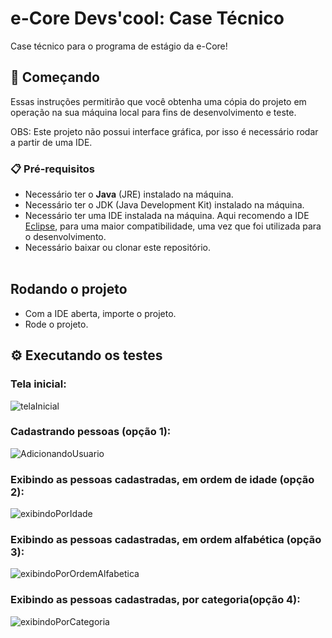 # e-Core Devs'cool: Case Técnico

Case técnico para o programa de estágio da e-Core!

## 🚀 Começando

Essas instruções permitirão que você obtenha uma cópia do projeto em operação na sua máquina local para fins de desenvolvimento e teste.

OBS: Este projeto não possui interface gráfica, por isso é necessário rodar a partir de uma IDE.

### 📋 Pré-requisitos

* Necessário ter o **Java** (JRE) instalado na máquina.
* Necessário ter o JDK (Java Development Kit) instalado na máquina.
* Necessário ter uma IDE instalada na máquina. Aqui recomendo a IDE [Eclipse](https://www.eclipse.org/downloads/), para uma maior compatibilidade, uma vez que foi utilizada para o desenvolvimento.
* Necessário baixar ou clonar este repositório. <br><br>

## Rodando o projeto

* Com a IDE aberta, importe o projeto.
* Rode o projeto.


## ⚙️ Executando os testes

### Tela inicial:
![telaInicial](https://user-images.githubusercontent.com/72152596/185809696-cb905746-2582-442a-a2ce-3c3dd480ac6c.png)


### Cadastrando pessoas (opção 1):
![AdicionandoUsuario](https://user-images.githubusercontent.com/72152596/185809704-a194e20a-f9b1-4115-9be9-56134210a59a.png)


### Exibindo as pessoas cadastradas, em ordem de idade (opção 2):
![exibindoPorIdade](https://user-images.githubusercontent.com/72152596/185809708-2b54d25c-c97c-4ff0-84c1-10267fd510d8.png)


### Exibindo as pessoas cadastradas, em ordem alfabética (opção 3):
![exibindoPorOrdemAlfabetica](https://user-images.githubusercontent.com/72152596/185809711-59f79820-fcd3-41ef-957e-7d1ed11a69dc.png)


### Exibindo as pessoas cadastradas, por categoria(opção 4):
![exibindoPorCategoria](https://user-images.githubusercontent.com/72152596/185809713-575e0da5-dfbf-43bf-8408-51a3e469365e.png)
